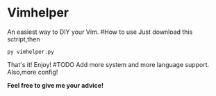 # Vimhelper
An easiest way to DIY your Vim.
#How to use
Just download this sctript,then

`py vimhelper.py`

That's it! Enjoy!
#TODO
Add more system and more language support.
Also,more config!

**Feel free to give me your advice!**